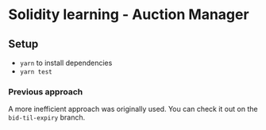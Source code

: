 # Solidity learning - Auction Manager

## Setup

- `yarn` to install dependencies
- `yarn test`

### Previous approach

A more inefficient approach was originally used. You can check it out on the `bid-til-expiry` branch.
